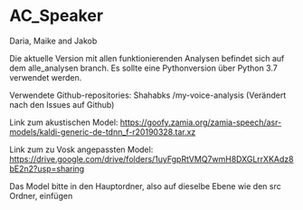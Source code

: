 # AC_Speaker
Daria, Maike and Jakob

Die aktuelle Version mit allen funktionierenden Analysen befindet sich auf dem alle_analysen branch. 
Es sollte eine Pythonversion über Python 3.7 verwendet werden. 

Verwendete Github-repositories:
 Shahabks /my-voice-analysis   (Verändert nach den Issues auf Github)
 

Link zum akustischen Model: https://goofy.zamia.org/zamia-speech/asr-models/kaldi-generic-de-tdnn_f-r20190328.tar.xz

Link zum zu Vosk angepassten Model: https://drive.google.com/drive/folders/1uyFgpRtVMQ7wmH8DXGLrrXKAdz8bE2n2?usp=sharing

Das Model bitte in den Hauptordner, also auf dieselbe Ebene wie den src Ordner, einfügen
